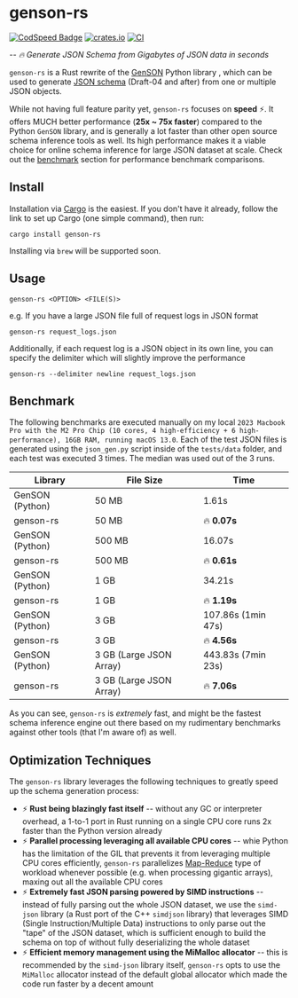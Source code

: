 # genson-rs

[![CodSpeed Badge](https://img.shields.io/endpoint?url=https://codspeed.io/badge.json)](https://codspeed.io/junyu-w/genson-rs)
[![crates.io](https://img.shields.io/crates/v/genson-rs.svg)](https://crates.io/crates/genson-rs)
[![CI](https://github.com/junyu-w/genson-rs/actions/workflows/rust.yml/badge.svg)](https://github.com/junyu-w/genson-rs/actions/workflows/rust.yml)

*-- 🔥 Generate JSON Schema from Gigabytes of JSON data in seconds*

`genson-rs` is a Rust rewrite of the [GenSON](https://github.com/wolverdude/genson/) Python library , which can be used to generate [JSON schema](https://json-schema.org/) (Draft-04 and after) from one or multiple JSON objects.

While not having full feature parity yet, `genson-rs` focuses on **speed** ⚡️. It offers MUCH better performance (**25x ~ 75x faster**) compared to the Python `GenSON` library, and is generally a lot faster than other open source schema inference tools as well. Its high performance makes it a viable choice for online schema inference for large JSON dataset at scale. Check out the [benchmark](#benchmark) section for performance benchmark comparisons.

## Install
Installation via [Cargo](https://doc.rust-lang.org/cargo/getting-started/installation.html) is the easiest. If you don't have it already, follow the link to set up Cargo (one simple command), then run:
```
cargo install genson-rs
```
Installing via `brew` will be supported soon.

## Usage
```
genson-rs <OPTION> <FILE(S)>
```

e.g. If you have a large JSON file full of request logs in JSON format
```
genson-rs request_logs.json
```

Additionally, if each request log is a JSON object in its own line, you can specify the delimiter which will slightly improve the performance
```
genson-rs --delimiter newline request_logs.json 
```

## Benchmark

The following benchmarks are executed manually on my local `2023 Macbook Pro with the M2 Pro Chip (10 cores, 4 high-efficiency + 6 high-performance), 16GB RAM, running macOS 13.0`. Each of the test JSON files is generated using the `json_gen.py` script inside of the `tests/data` folder, and each test was executed 3 times. The median was used out of the 3 runs.

| Library         | File Size               | Time               |
|-----------------|-------------------------|--------------------|
| GenSON (Python) | 50 MB                   | 1.61s              |
| genson-rs       | 50 MB                   | 🔥 **0.07s**       |
| GenSON (Python) | 500 MB                  | 16.07s             |
| genson-rs       | 500 MB                  | 🔥 **0.61s**       |
| GenSON (Python) | 1 GB                    | 34.21s             |
| genson-rs       | 1 GB                    | 🔥 **1.19s**       |
| GenSON (Python) | 3 GB                    | 107.86s (1min 47s) |
| genson-rs       | 3 GB                    | 🔥 **4.56s**       |
| GenSON (Python) | 3 GB (Large JSON Array) | 443.83s (7min 23s) |
| genson-rs       | 3 GB (Large JSON Array) | 🔥 **7.06s**       |

As you can see, `genson-rs` is *extremely* fast, and might be the fastest schema inference engine out there based on my rudimentary benchmarks against other tools (that I'm aware of) as well.

## Optimization Techniques 

The `genson-rs` library leverages the following techniques to greatly speed up the schema generation process:
- ⚡️ **Rust being blazingly fast itself** -- without any GC or interpreter overhead, a 1-to-1 port in Rust running on a single CPU core runs 2x faster than the Python version already
- ⚡️ **Parallel processing leveraging all available CPU cores** -- whie Python has the limitation of the GIL that prevents it from leveraging multiple CPU cores efficiently, `genson-rs` parallelizes [Map-Reduce](https://en.wikipedia.org/wiki/MapReduce) type of workload whenever possible (e.g. when processing gigantic arrays), maxing out all the available CPU cores
- ⚡️ **Extremely fast JSON parsing powered by SIMD instructions** -- instead of fully parsing out the whole JSON dataset, we use the `simd-json` library (a Rust port of the C++ `simdjson` library) that leverages SIMD (Single Instruction/Multiple Data) instructions to only parse out the "tape" of the JSON dataset, which is sufficient enough to build the schema on top of without fully deserializing the whole dataset
- ⚡️ **Efficient memory management using the MiMalloc allocator** -- this is recommended by the `simd-json` library itself, `genson-rs` opts to use the `MiMalloc` allocator instead of the default global allocator which made the code run faster by a decent amount
